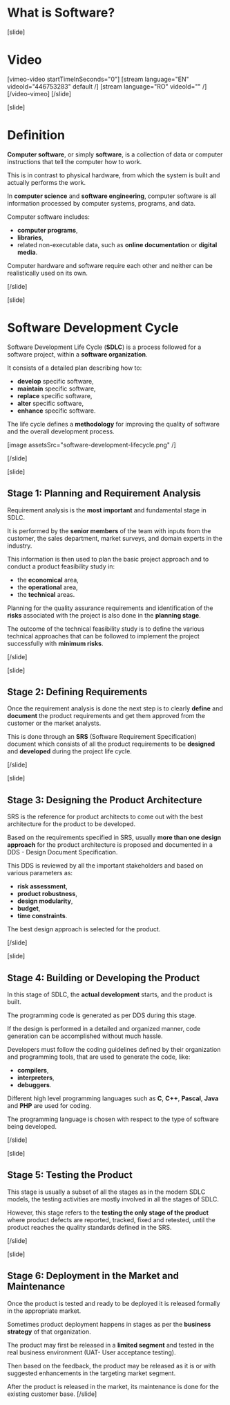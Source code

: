 # What is Software?

[slide]
# Video

[vimeo-video startTimeInSeconds="0"]
[stream language="EN" videoId="446753283" default /]
[stream language="RO" videoId="" /]
[/video-vimeo]
[/slide]

[slide]
# Definition

**Computer software**, or simply **software**, is a collection of data or computer instructions that tell the computer how to work. 

This is in contrast to physical hardware, from which the system is built and actually performs the work. 

In **computer science** and **software engineering**, computer software is all information processed by computer systems, programs, and data. 

Computer software includes:
- **computer programs**,
- **libraries**,
- related non-executable data, such as **online documentation** or **digital media**. 

Computer hardware and software require each other and neither can be realistically used on its own.

[/slide]

[slide]
# Software Development Cycle

Software Development Life Cycle (**SDLC**) is a process followed for a software project, within a **software organization**. 

It consists of a detailed plan describing how to:
- **develop** specific software,
- **maintain** specific software,
- **replace** specific software,
- **alter** specific software,
- **enhance** specific software.

The life cycle defines a **methodology** for improving the quality of software and the overall development process.

[image assetsSrc="software-development-lifecycle.png" /]

[/slide]

[slide]
## Stage 1: Planning and Requirement Analysis

Requirement analysis is the **most important** and fundamental stage in SDLC. 

It is performed by the **senior members** of the team with inputs from the customer, the sales department, market surveys, and domain experts in the industry. 

This information is then used to plan the basic project approach and to conduct а product feasibility study in:
- the **economical** area,
- the **operational** area,
- the **technical** areas.

Planning for the quality assurance requirements and identification of the **risks** associated with the project is also done in the **planning stage**. 

The outcome of the technical feasibility study is to define the various technical approaches that can be followed to implement the project successfully with **minimum risks**.

[/slide]

[slide]
## Stage 2: Defining Requirements

Once the requirement analysis is done the next step is to clearly **define** and **document** the product requirements and get them approved from the customer or the market analysts. 

This is done through an **SRS** (Software Requirement Specification) document which consists of all the product requirements to be **designed** and **developed** during the project life cycle.

[/slide]

[slide]
## Stage 3: Designing the Product Architecture

SRS is the reference for product architects to come out with the best architecture for the product to be developed. 

Based on the requirements specified in SRS, usually **more than one design approach** for the product architecture is proposed and documented in a DDS - Design Document Specification.

This DDS is reviewed by all the important stakeholders and based on various parameters as:
- **risk assessment**,
- **product robustness**,
- **design modularity**,
- **budget**,
- **time constraints**.

The best design approach is selected for the product.

[/slide]

[slide]
## Stage 4: Building or Developing the Product

In this stage of SDLC, the **actual development** starts, and the product is built. 

The programming code is generated as per DDS during this stage. 

If the design is performed in a detailed and organized manner, code generation can be accomplished without much hassle.

Developers must follow the coding guidelines defined by their organization and programming tools, that are used to generate the code, like:
- **compilers**,
- **interpreters**,
- **debuggers**. 

Different high level programming languages such as **C**, **C++**, **Pascal**, **Java** and **PHP** are used for coding. 

The programming language is chosen with respect to the type of software being developed.

[/slide]

[slide]
## Stage 5: Testing the Product

This stage is usually a subset of all the stages as in the modern SDLC models, the testing activities are mostly involved in all the stages of SDLC. 

However, this stage refers to the **testing the only stage of the product** where product defects are reported, tracked, fixed and retested, until the product reaches the quality standards defined in the SRS.

[/slide]

[slide]
## Stage 6: Deployment in the Market and Maintenance

Once the product is tested and ready to be deployed it is released formally in the appropriate market. 

Sometimes product deployment happens in stages as per the **business strategy** of that organization. 

The product may first be released in a **limited segment** and tested in the real business environment (UAT- User acceptance testing).

Then based on the feedback, the product may be released as it is or with suggested enhancements in the targeting market segment. 

After the product is released in the market, its maintenance is done for the existing customer base.
[/slide]
